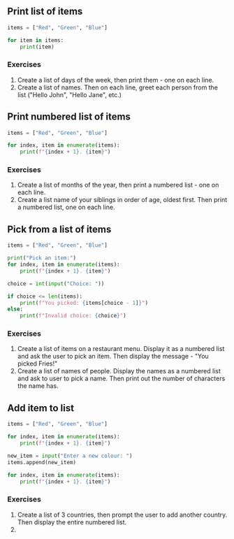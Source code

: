 
## Print list of items
```python
items = ["Red", "Green", "Blue"]

for item in items:
    print(item)
```

### Exercises
1. Create a list of days of the week, then print them - one on each line.
2. Create a list of names. Then on each line, greet each person from the list ("Hello John", "Hello Jane", etc.)

## Print numbered list of items

```python
items = ["Red", "Green", "Blue"]

for index, item in enumerate(items):
    print(f"{index + 1}. {item}")
```

### Exercises
1. Create a list of months of the year, then print a numbered list - one on each line.
2. Create a list name of your siblings in order of age, oldest first. Then print a numbered list, one on each line. 

## Pick from a list of items
```python
items = ["Red", "Green", "Blue"]

print("Pick an item:")
for index, item in enumerate(items):
    print(f"{index + 1}. {item}")

choice = int(input("Choice: "))

if choice <= len(items):
    print(f"You picked: {items[choice - 1]}")
else:
    print(f"Invalid choice: {choice}")
```

### Exercises
1. Create a list of items on a restaurant menu. Display it as a numbered list and ask the user to pick an item. Then display the message - "You picked Fries!"
2. Create a list of names of people. Display the names as a numbered list and ask to user to pick a name. Then print out the number of characters the name has.

## Add item to list

```python
items = ["Red", "Green", "Blue"]

for index, item in enumerate(items):
    print(f"{index + 1}. {item}")

new_item = input("Enter a new colour: ")
items.append(new_item)

for index, item in enumerate(items):
    print(f"{index + 1}. {item}")
```

### Exercises
1. Create a list of 3 countries, then prompt the user to add another country. Then display the entire numbered list.
2. 